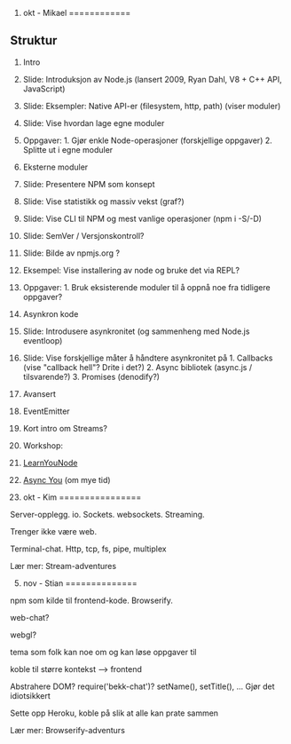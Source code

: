 1. okt - Mikael
============

## Struktur

1. Intro
  1. Slide: Introduksjon av Node.js (lansert 2009, Ryan Dahl, V8 + C++ API, JavaScript)
  2. Slide: Eksempler: Native API-er (filesystem, http, path) (viser moduler)
  3. Slide: Vise hvordan lage egne moduler
  4. Oppgaver:
    1. Gjør enkle Node-operasjoner (forskjellige oppgaver)
    2. Splitte ut i egne moduler
2. Eksterne moduler
  1. Slide: Presentere NPM som konsept
  2. Slide: Vise statistikk og massiv vekst (graf?)
  3. Slide: Vise CLI til NPM og mest vanlige operasjoner (npm i -S/-D)
  4. Slide: SemVer / Versjonskontroll?
  5. Slide: Bilde av npmjs.org ?
  6. Eksempel: Vise installering av node og bruke det via REPL?
  5. Oppgaver:
    1. Bruk eksisterende moduler til å oppnå noe fra tidligere oppgaver?
3. Asynkron kode
  1. Slide: Introdusere asynkronitet (og sammenheng med Node.js eventloop)
  2. Slide: Vise forskjellige måter å håndtere asynkronitet på
    1. Callbacks (vise "callback hell"? Drite i det?)
    2. Async bibliotek (async.js / tilsvarende?)
    3. Promises (denodify?)
4. Avansert
  1. EventEmitter
  2. Kort intro om Streams?
5. Workshop:
  1. [LearnYouNode](https://github.com/rvagg/learnyounode)
  2. [Async You](https://github.com/bulkan/async-you) (om mye tid)


22. okt - Kim
================

Server-opplegg. io. Sockets. websockets. Streaming.

Trenger ikke være web.

Terminal-chat. Http, tcp, fs, pipe, multiplex

Lær mer: Stream-adventures

5. nov - Stian
==============

npm som kilde til frontend-kode. Browserify.

web-chat?

webgl?

tema som folk kan noe om og kan løse oppgaver til

koble til større kontekst --> frontend

Abstrahere DOM? require('bekk-chat')? setName(), setTitle(), ... Gjør det idiotsikkert

Sette opp Heroku, koble på slik at alle kan prate sammen

Lær mer: Browserify-adventurs
